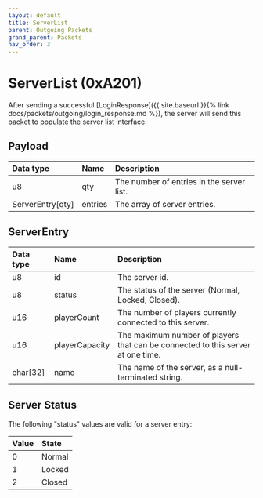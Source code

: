 ```yaml
---
layout: default
title: ServerList
parent: Outgoing Packets
grand_parent: Packets
nav_order: 3
---
```



# ServerList (0xA201)

After sending a successful [LoginResponse]({{ site.baseurl }}{% link docs/packets/outgoing/login_response.md %}), the server will send this packet to populate the server list interface.

## Payload

| Data type            | Name            | Description                                                                           |
|:---------------------|:----------------|:--------------------------------------------------------------------------------------|
| u8                   | qty             | The number of entries in the server list.                                             |
| ServerEntry[qty]     | entries         | The array of server entries.                                                          |

## ServerEntry

| Data type            | Name            | Description                                                                           |
|:---------------------|:----------------|:--------------------------------------------------------------------------------------|
| u8                   | id              | The server id.                                                                        |
| u8                   | status          | The status of the server (Normal, Locked, Closed).                                    |
| u16                  | playerCount     | The number of players currently connected to this server.                             |
| u16                  | playerCapacity  | The maximum number of players that can be connected to this server at one time.       |
| char[32]             | name            | The name of the server, as a null-terminated string.                                  |

## Server Status

The following "status" values are valid for a server entry:

| Value                | State                |
|:---------------------|:---------------------|
| 0                    | Normal               |
| 1                    | Locked               |
| 2                    | Closed               |
